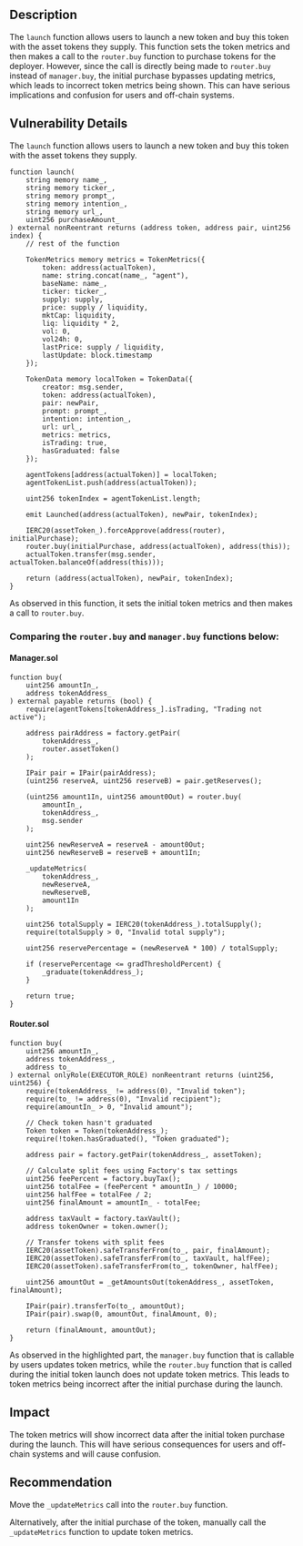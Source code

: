 ## Description
The `launch` function allows users to launch a new token and buy this token with the asset tokens they supply. This function sets the token metrics and then makes a call to the `router.buy` function to purchase tokens for the deployer. However, since the call is directly being made to `router.buy` instead of `manager.buy`, the initial purchase bypasses updating metrics, which leads to incorrect token metrics being shown. This can have serious implications and confusion for users and off-chain systems.

## Vulnerability Details
The `launch` function allows users to launch a new token and buy this token with the asset tokens they supply.

```solidity
function launch(
    string memory name_,
    string memory ticker_,
    string memory prompt_,
    string memory intention_,
    string memory url_,
    uint256 purchaseAmount_
) external nonReentrant returns (address token, address pair, uint256 index) {
    // rest of the function

    TokenMetrics memory metrics = TokenMetrics({
        token: address(actualToken),
        name: string.concat(name_, "agent"),
        baseName: name_,
        ticker: ticker_,
        supply: supply,
        price: supply / liquidity,
        mktCap: liquidity,
        liq: liquidity * 2,
        vol: 0,
        vol24h: 0,
        lastPrice: supply / liquidity,
        lastUpdate: block.timestamp
    });

    TokenData memory localToken = TokenData({
        creator: msg.sender,
        token: address(actualToken),
        pair: newPair,
        prompt: prompt_,
        intention: intention_,
        url: url_,
        metrics: metrics,
        isTrading: true,
        hasGraduated: false
    });

    agentTokens[address(actualToken)] = localToken;
    agentTokenList.push(address(actualToken));

    uint256 tokenIndex = agentTokenList.length;

    emit Launched(address(actualToken), newPair, tokenIndex);

    IERC20(assetToken_).forceApprove(address(router), initialPurchase);
    router.buy(initialPurchase, address(actualToken), address(this));
    actualToken.transfer(msg.sender, actualToken.balanceOf(address(this)));

    return (address(actualToken), newPair, tokenIndex);
}
```

As observed in this function, it sets the initial token metrics and then makes a call to `router.buy`. 

### Comparing the `router.buy` and `manager.buy` functions below:

#### Manager.sol

```solidity
function buy(
    uint256 amountIn_,
    address tokenAddress_
) external payable returns (bool) {
    require(agentTokens[tokenAddress_].isTrading, "Trading not active");

    address pairAddress = factory.getPair(
        tokenAddress_,
        router.assetToken()
    );

    IPair pair = IPair(pairAddress);
    (uint256 reserveA, uint256 reserveB) = pair.getReserves();

    (uint256 amount1In, uint256 amount0Out) = router.buy(
        amountIn_,
        tokenAddress_,
        msg.sender
    );

    uint256 newReserveA = reserveA - amount0Out;
    uint256 newReserveB = reserveB + amount1In;

    _updateMetrics(
        tokenAddress_,
        newReserveA,
        newReserveB,
        amount1In
    );

    uint256 totalSupply = IERC20(tokenAddress_).totalSupply();
    require(totalSupply > 0, "Invalid total supply");

    uint256 reservePercentage = (newReserveA * 100) / totalSupply;
    
    if (reservePercentage <= gradThresholdPercent) {
        _graduate(tokenAddress_);
    }

    return true;
}
```

#### Router.sol

```solidity
function buy(
    uint256 amountIn_,
    address tokenAddress_,
    address to_
) external onlyRole(EXECUTOR_ROLE) nonReentrant returns (uint256, uint256) {
    require(tokenAddress_ != address(0), "Invalid token");
    require(to_ != address(0), "Invalid recipient");
    require(amountIn_ > 0, "Invalid amount");

    // Check token hasn't graduated
    Token token = Token(tokenAddress_);
    require(!token.hasGraduated(), "Token graduated");

    address pair = factory.getPair(tokenAddress_, assetToken);

    // Calculate split fees using Factory's tax settings
    uint256 feePercent = factory.buyTax();
    uint256 totalFee = (feePercent * amountIn_) / 10000;
    uint256 halfFee = totalFee / 2;
    uint256 finalAmount = amountIn_ - totalFee;
    
    address taxVault = factory.taxVault();
    address tokenOwner = token.owner();

    // Transfer tokens with split fees
    IERC20(assetToken).safeTransferFrom(to_, pair, finalAmount);
    IERC20(assetToken).safeTransferFrom(to_, taxVault, halfFee);
    IERC20(assetToken).safeTransferFrom(to_, tokenOwner, halfFee);

    uint256 amountOut = _getAmountsOut(tokenAddress_, assetToken, finalAmount);

    IPair(pair).transferTo(to_, amountOut);
    IPair(pair).swap(0, amountOut, finalAmount, 0);

    return (finalAmount, amountOut);
}
```

As observed in the highlighted part, the `manager.buy` function that is callable by users updates token metrics, while the `router.buy` function that is called during the initial token launch does not update token metrics. This leads to token metrics being incorrect after the initial purchase during the launch.

## Impact
The token metrics will show incorrect data after the initial token purchase during the launch. This will have serious consequences for users and off-chain systems and will cause confusion.

## Recommendation
Move the `_updateMetrics` call into the `router.buy` function.

Alternatively, after the initial purchase of the token, manually call the `_updateMetrics` function to update token metrics.
